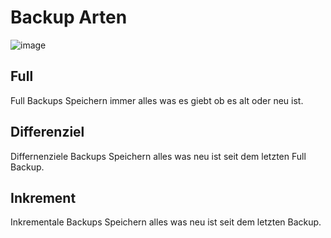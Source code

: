 # Backup Arten
![image](https://github.com/user-attachments/assets/47480d20-3806-46c4-b14d-1a5f8d3c0a43)
## Full
Full Backups Speichern immer alles was es giebt ob es alt oder neu ist.
## Differenziel
Differnenziele Backups Speichern alles was neu ist seit dem letzten Full Backup.
## Inkrement
Inkrementale Backups Speichern alles was neu ist seit dem letzten Backup.

